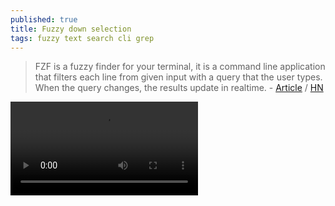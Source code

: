 ```yaml
---
published: true
title: Fuzzy down selection
tags: fuzzy text search cli grep
---
```

> FZF is a fuzzy finder for your terminal, it is a command line application that filters each line from given input with a query that the user types. When the query changes, the results update in realtime. - [Article](https://sidneyliebrand.io/blog/how-fzf-and-ripgrep-improved-my-workflow?source=post_page---------------------------) / [HN](https://news.ycombinator.com/item?id=20360204)

![video](https://sidneyliebrand.io/media/posts/fzf-ls-example-7ab6059c8.webm)
